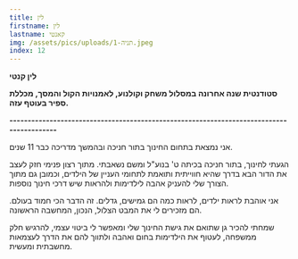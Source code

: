 ```yaml
---
title: לין
firstname: לין
lastname: קאנטי
img: /assets/pics/uploads/תניה-1.jpeg
index: 12
---
```

**לין קנטי**

**סטודנטית שנה אחרונה במסלול משחק וקולנוע, לאמנויות הקול והמסך, מכללת ספיר בעוטף עזה.**

**\-----------------------------------------------------------------------------------------**

אני נמצאת בתחום החינוך בתור חניכה ובהמשך מדריכה כבר 11 שנים.

הגעתי לחינוך, בתור חניכה בכיתה ט' בנוע"ל ומשם נשאבתי. מתוך רצון פנימי חזק לעצב את הדור הבא בדרך שהיא חווייתית ותואמת לתחומי העניין של הילדים, וכמובן גם מתוך הצורך שלי להעניק אהבה לילדימות ולהראות שיש דרכי חינוך נוספות.

אני אוהבת לראות ילדים, לראות כמה הם גמישים, גדלים. זה הדבר הכי חמוד בעולם. הם מזכירים לי את המבט הצלול, הנכון, המחשבה הראשונה.

שמחתי להכיר גן שתואם את גישת החינוך שלי ומאפשר לי ביטוי עצמי, להרגיש חלק ממשפחה, לעטוף את הילדימות בחום ואהבה ולתווך להם את הדרך לעצמאות מחשבתית ומעשית.